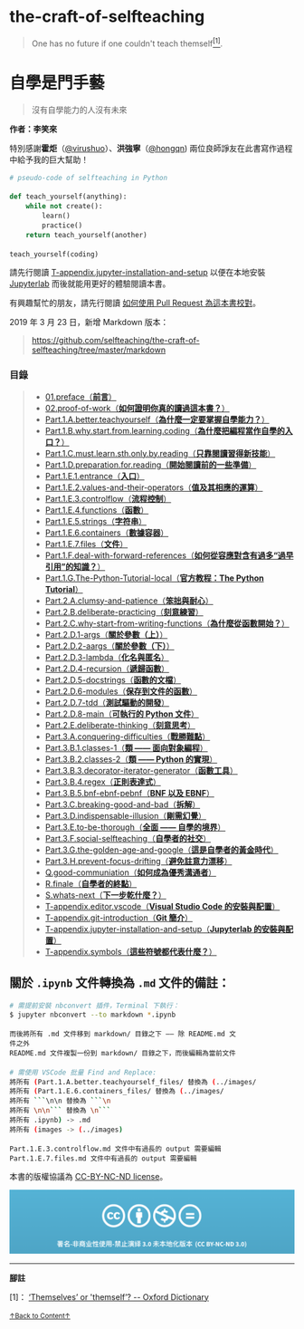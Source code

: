 # the-craft-of-selfteaching

> One has no future if one couldn't teach themself<a href='#fn1' name='fn1b'><sup>[1]</sup></a>.

# 自學是門手藝

> 沒有自學能力的人沒有未來

**作者：李笑來**

特別感謝**霍炬**（[@virushuo](https://github.com/virushuo)）、**洪強寧**（[@hongqn](https://github.com/hongqn)) 兩位良師諍友在此書寫作過程中給予我的巨大幫助！

```python
# pseudo-code of selfteaching in Python

def teach_yourself(anything):
    while not create():
        learn()
        practice()
    return teach_yourself(another)

teach_yourself(coding)
```
請先行閱讀 [T-appendix.jupyter-installation-and-setup](T-appendix.jupyter-installation-and-setup.md) 以便在本地安裝 [Jupyterlab](https://github.com/jupyterlab/jupyterlab) 而後就能用更好的體驗閱讀本書。

有興趣幫忙的朋友，請先行閱讀 [如何使用 Pull Request 為這本書校對](02.proof-of-work.md)。

2019 年 3 月 23 日，新增 Markdown 版本：

> https://github.com/selfteaching/the-craft-of-selfteaching/tree/master/markdown

### 目錄

> - [01.preface（**前言**）](01.preface.md)
> - [02.proof-of-work（**如何證明你真的讀過這本書？**）](02.proof-of-work.md)
> - [Part.1.A.better.teachyourself（**為什麼一定要掌握自學能力？**）](Part.1.A.better.teachyourself.md)
> - [Part.1.B.why.start.from.learning.coding（**為什麼把編程當作自學的入口？**）](Part.1.B.why.start.from.learning.coding.md)
> - [Part.1.C.must.learn.sth.only.by.reading（**只靠閱讀習得新技能**）](Part.1.C.must.learn.sth.only.by.reading.md)
> - [Part.1.D.preparation.for.reading（**開始閱讀前的一些準備**）](Part.1.D.preparation.for.reading.md)
> - [Part.1.E.1.entrance（**入口**）](Part.1.E.1.entrance.md)
> - [Part.1.E.2.values-and-their-operators（**值及其相應的運算**）](Part.1.E.2.values-and-their-operators.md)
> - [Part.1.E.3.controlflow（**流程控制**）](Part.1.E.3.controlflow.md)
> - [Part.1.E.4.functions（**函數**）](Part.1.E.4.functions.md)
> - [Part.1.E.5.strings（**字符串**）](Part.1.E.5.strings.md)
> - [Part.1.E.6.containers（**數據容器**）](Part.1.E.6.containers.md)
> - [Part.1.E.7.files（**文件**）](Part.1.E.7.files.md)
> - [Part.1.F.deal-with-forward-references（**如何從容應對含有過多“過早引用”的知識？**）](Part.1.F.deal-with-forward-references.md)
> - [Part.1.G.The-Python-Tutorial-local（**官方教程：The Python Tutorial**）](Part.1.G.The-Python-Tutorial-local.md)
> - [Part.2.A.clumsy-and-patience（**笨拙與耐心**）](Part.2.A.clumsy-and-patience.md)
> - [Part.2.B.deliberate-practicing（**刻意練習**）](Part.2.B.deliberate-practicing.md)
> - [Part.2.C.why-start-from-writing-functions（**為什麼從函數開始？**）](Part.2.C.why-start-from-writing-functions.md)
> - [Part.2.D.1-args（**關於參數（上）**）](Part.2.D.1-args.md)
> - [Part.2.D.2-aargs（**關於參數（下）**）](Part.2.D.2-aargs.md)
> - [Part.2.D.3-lambda（**化名與匿名**）](Part.2.D.3-lambda.md)
> - [Part.2.D.4-recursion（**遞歸函數**）](Part.2.D.4-recursion.md)
> - [Part.2.D.5-docstrings（**函數的文檔**）](Part.2.D.5-docstrings.md)
> - [Part.2.D.6-modules（**保存到文件的函數**）](Part.2.D.6-modules.md)
> - [Part.2.D.7-tdd（**測試驅動的開發**）](Part.2.D.7-tdd.md)
> - [Part.2.D.8-main（**可執行的 Python 文件**）](Part.2.D.8-main.md)
> - [Part.2.E.deliberate-thinking（**刻意思考**）](Part.2.E.deliberate-thinking.md)
> - [Part.3.A.conquering-difficulties（**戰勝難點**）](Part.3.A.conquering-difficulties.md)
> - [Part.3.B.1.classes-1（**類 —— 面向對象編程**）](Part.3.B.1.classes-1.md)
> - [Part.3.B.2.classes-2（**類 —— Python 的實現**）](Part.3.B.2.classes-2.md)
> - [Part.3.B.3.decorator-iterator-generator（**函數工具**）](Part.3.B.3.decorator-iterator-generator.md)
> - [Part.3.B.4.regex（**正則表達式**）](Part.3.B.4.regex.md)
> - [Part.3.B.5.bnf-ebnf-pebnf（**BNF 以及 EBNF**）](Part.3.B.5.bnf-ebnf-pebnf.md)
> - [Part.3.C.breaking-good-and-bad（**拆解**）](Part.3.C.breaking-good-and-bad.md)
> - [Part.3.D.indispensable-illusion（**剛需幻覺**）](Part.3.D.indispensable-illusion.md)
> - [Part.3.E.to-be-thorough（**全面 —— 自學的境界**）](Part.3.E.to-be-thorough.md)
> - [Part.3.F.social-selfteaching（**自學者的社交**）](Part.3.F.social-selfteaching.md)
> - [Part.3.G.the-golden-age-and-google（**這是自學者的黃金時代**）](Part.3.G.the-golden-age-and-google.md)
> - [Part.3.H.prevent-focus-drifting（**避免註意力漂移**）](Part.3.H.prevent-focus-drifting.md)
> - [Q.good-communiation（**如何成為優秀溝通者**）](Q.good-communiation.md)
> - [R.finale（**自學者的終點**）](R.finale.md)
> - [S.whats-next（**下一步乾什麼？**）](S.whats-next.md)
> - [T-appendix.editor.vscode（**Visual Studio Code 的安裝與配置**）](T-appendix.editor.vscode.md)
> - [T-appendix.git-introduction（**Git 簡介**）](T-appendix.git-introduction.md)
> - [T-appendix.jupyter-installation-and-setup（**Jupyterlab 的安裝與配置**）](T-appendix.jupyter-installation-and-setup.md)
> - [T-appendix.symbols（**這些符號都代表什麼？**）](T-appendix.symbols.md)



## 關於 ```.ipynb``` 文件轉換為 ```.md``` 文件的備註：

```bash
# 需提前安裝 nbconvert 插件，Terminal 下執行：
$ jupyter nbconvert --to markdown *.ipynb

而後將所有 .md 文件移到 markdown/ 目錄之下 —— 除 README.md 文
件之外
README.md 文件複製一份到 markdown/ 目錄之下，而後編輯為當前文件

# 需使用 VSCode 批量 Find and Replace:
將所有 (Part.1.A.better.teachyourself_files/ 替換為 (../images/
將所有 (Part.1.E.6.containers_files/ 替換為 (../images/
將所有 ```\n\n 替換為 ```\n
將所有	\n\n```	替換為 \n```
將所有 .ipynb) -> .md
將所有 (images -> (../images)

Part.1.E.3.controlflow.md 文件中有過長的 output 需要編輯
Part.1.E.7.files.md 文件中有過長的 output 需要編輯
```



本書的版權協議為 [CC-BY-NC-ND license](https://creativecommons.org/licenses/by-nc-nd/3.0/deed.zh)。

![CC-BY-NC-ND](../images/CC-BY-NC-ND.png?raw=true "CC-BY-NC-ND")

-----
**腳註**

<a name='fn1'>[1]</a>： [‘Themselves’ or 'themself’? -- Oxford Dictionary](https://en.oxforddictionaries.com/usage/themselves-or-themself)

<a href='#fn1b'><small>↑Back to Content↑</small></a>
